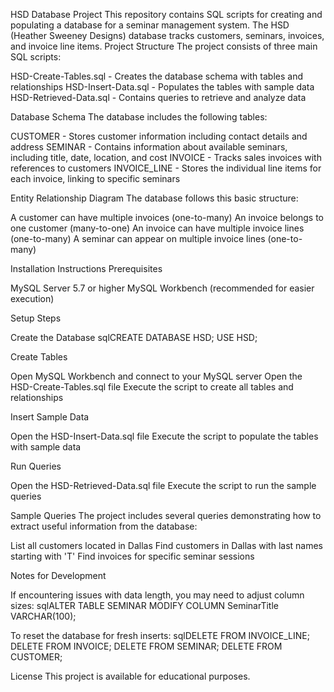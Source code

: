 HSD Database Project
This repository contains SQL scripts for creating and populating a database for a seminar management system. The HSD (Heather Sweeney Designs) database tracks customers, seminars, invoices, and invoice line items.
Project Structure
The project consists of three main SQL scripts:

HSD-Create-Tables.sql - Creates the database schema with tables and relationships
HSD-Insert-Data.sql - Populates the tables with sample data
HSD-Retrieved-Data.sql - Contains queries to retrieve and analyze data

Database Schema
The database includes the following tables:

CUSTOMER - Stores customer information including contact details and address
SEMINAR - Contains information about available seminars, including title, date, location, and cost
INVOICE - Tracks sales invoices with references to customers
INVOICE_LINE - Stores the individual line items for each invoice, linking to specific seminars

Entity Relationship Diagram
The database follows this basic structure:

A customer can have multiple invoices (one-to-many)
An invoice belongs to one customer (many-to-one)
An invoice can have multiple invoice lines (one-to-many)
A seminar can appear on multiple invoice lines (one-to-many)

Installation Instructions
Prerequisites

MySQL Server 5.7 or higher
MySQL Workbench (recommended for easier execution)

Setup Steps

Create the Database
sqlCREATE DATABASE HSD;
USE HSD;

Create Tables

Open MySQL Workbench and connect to your MySQL server
Open the HSD-Create-Tables.sql file
Execute the script to create all tables and relationships


Insert Sample Data

Open the HSD-Insert-Data.sql file
Execute the script to populate the tables with sample data


Run Queries

Open the HSD-Retrieved-Data.sql file
Execute the script to run the sample queries



Sample Queries
The project includes several queries demonstrating how to extract useful information from the database:

List all customers located in Dallas
Find customers in Dallas with last names starting with 'T'
Find invoices for specific seminar sessions

Notes for Development

If encountering issues with data length, you may need to adjust column sizes:
sqlALTER TABLE SEMINAR MODIFY COLUMN SeminarTitle VARCHAR(100);

To reset the database for fresh inserts:
sqlDELETE FROM INVOICE_LINE;
DELETE FROM INVOICE;
DELETE FROM SEMINAR;
DELETE FROM CUSTOMER;


License
This project is available for educational purposes.
